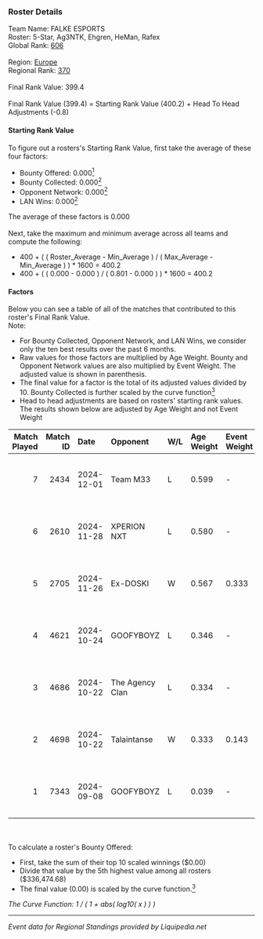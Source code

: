### Roster Details<br />
Team Name: FALKE ESPORTS<br />
Roster: 5-Star, Ag3NTK, Ehgren, HeMan, Rafex<br />
Global Rank: [606](../standings_global.md)<br />
<br />
Region: [Europe]( ../standings_europe.md)<br />
Regional Rank: [370]( ../standings_europe.md)<br />
<br />
Final Rank Value:  399.4<br />
<br />
Final Rank Value (399.4) = Starting Rank Value (400.2) + Head To Head Adjustments (-0.8)<br />

#### Starting Rank Value<br />
To figure out a rosters's Starting Rank Value, first take the average of these four factors:<br />
- Bounty Offered: 0.000[<sup>1</sup>](#table2)
- Bounty Collected: 0.000[<sup>2</sup>](#table1)
- Opponent Network: 0.000[<sup>2</sup>](#table1)
- LAN Wins: 0.000[<sup>2</sup>](#table1)

The average of these factors is 0.000<br />
<br />
Next, take the maximum and minimum average across all teams and compute the following:<br />
- 400 + ( ( Roster_Average - Min_Average ) / ( Max_Average - Min_Average ) ) * 1600 = 400.2
- 400 + ( ( 0.000 - 0.000 ) / ( 0.801 - 0.000 ) ) * 1600 = 400.2


#### Factors<br />
Below you can see a table of all of the matches that contributed to this roster's Final Rank Value.<br />
Note:<br />

- For Bounty Collected, Opponent Network, and LAN Wins, we consider only the ten best results over the past 6 months.
- Raw values for those factors are multiplied by Age Weight. Bounty and Opponent Network values are also multiplied by Event Weight. The adjusted value is shown in parenthesis.
- The final value for a factor is the total of its adjusted values divided by 10. Bounty Collected is further scaled by the curve function[<sup>3</sup>](#curveFunction)
- Head to head adjustments are based on rosters' starting rank values. The results shown below are adjusted by Age Weight and not Event Weight
<span id="table1"></span><br />


| Match Played | Match ID | Date       | Opponent        | W/L | Age Weight | Event Weight | Bounty Collected | Opponent Network | LAN Wins  | H2H Adj. | Roster                               |
| -: | -: | :- | :- | :- | :- | :- | :- | :- | :- | -: | :- |
|            7 |     2434 | 2024-12-01 | Team M33        | L   | 0.599      | -            | -                | -                | -         |    -9.82 | 5-Star, Ag3NTK, Ehgren, HeMan, Rafex |
|            6 |     2610 | 2024-11-28 | XPERION NXT     | L   | 0.580      | -            | -                | -                | -         |    -3.90 | 5-Star, Ag3NTK, Ehgren, HeMan, Rafex |
|            5 |     2705 | 2024-11-26 | Ex-DOSKI        | W   | 0.567      | 0.333        | 0.000 (0.000)    | 0.020 (0.004)    | 0 (0.000) |     8.70 | 5-Star, Ag3NTK, Ehgren, HeMan, Rafex |
|            4 |     4621 | 2024-10-24 | GOOFYBOYZ       | L   | 0.346      | -            | -                | -                | -         |    -1.39 | 5-Star, Ag3NTK, HeMan, Rafex, shin   |
|            3 |     4686 | 2024-10-22 | The Agency Clan | L   | 0.334      | -            | -                | -                | -         |    -0.85 | 5-Star, Ag3NTK, HeMan, Rafex, shin   |
|            2 |     4698 | 2024-10-22 | Talaintanse     | W   | 0.333      | 0.143        | 0.000 (0.000)    | 0.015 (0.001)    | 0 (0.000) |     6.55 | 5-Star, Ag3NTK, HeMan, Rafex, shin   |
|            1 |     7343 | 2024-09-08 | GOOFYBOYZ       | L   | 0.039      | -            | -                | -                | -         |    -0.14 | 5-Star, Ag3NTK, ar3a, GOYO007, Rafex |

<br />
<span id="table2"></span><br />
To calculate a roster's Bounty Offered:<br />

- First, take the sum of their top 10 scaled winnings ($0.00)
- Divide that value by the 5th highest value among all rosters ($336,474.68)
- The final value (0.00) is scaled by the curve function.[<sup>3</sup>](#curveFunction)

<span id="curveFunction"></span>_The Curve Function: 1 / ( 1 + abs( log10( x ) ) )_<br />

---
_Event data for Regional Standings provided by Liquipedia.net_<br />
